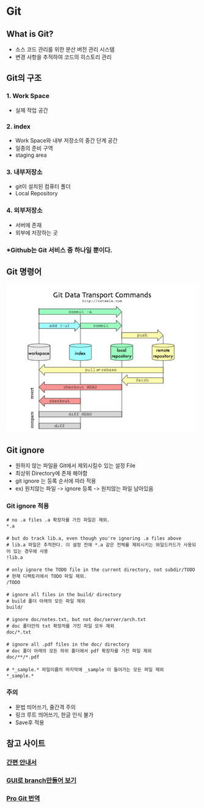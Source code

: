# Git
## What is Git?
- 소스 코드 관리를 위한 분산 버전 관리 시스템
- 변경 사항을 추적하여 코드의 히스토리 관리

## Git의 구조
### 1. Work Space
- 실제 작업 공간

### 2. index
- Work Space와 내부 저장소의 중간 단계 공간
- 일종의 준비 구역
- staging area

### 3. 내부저장소
- git이 설치된 컴퓨터 폴더
- Local Repository

### 4. 외부저장소
- 서버에 존재
- 외부에 저장하는 곳

### *Github는 Git 서비스 중 하나일 뿐이다.

## Git 명령어
![Git 명령어](GitCommand.png)

## Git ignore
- 원하지 않는 파일을 Git에서 제외시킬수 있는 설정 File
- 최상위 Directory에 존재 해야함
- git ignore 는 등록 순서에 따라 적용
 - ex) 원치않는 파일 -> ignore 등록 -> 원치않는 파일 남아있음

### Git ignore 적용
```
# no .a files .a 확장자를 가진 파일은 제외.
*.a
 
# but do track lib.a, even though you're ignoring .a files above
# lib.a 파일은 추적한다. 이 설정 전에 *.a 같은 전체를 제외시키는 와일드카드가 사용되어 있는 경우에 사용
!lib.a
 
# only ignore the TODO file in the current directory, not subdir/TODO
# 현재 디렉토리에서 TODO 파일 제외.
/TODO
 
# ignore all files in the build/ directory
# build 폴더 아래의 모든 파일 제외
build/
 
# ignore doc/notes.txt, but not doc/server/arch.txt
# doc 폴더안의 txt 확장자를 가진 파일 모두 제외
doc/*.txt
 
# ignore all .pdf files in the doc/ directory
# doc 폴더 아래의 모든 하위 폴더에서 pdf 확장자를 가진 파일 제외
doc/**/*.pdf
 
# *_sample.* 파일이름의 마지막에 _sample 이 들어가는 모든 파일 제외
*_sample.*
```
### 주의
- 문법 띄어쓰기, 줄간격 주의
- 링크 루트 띄어쓰기, 한글 인식 불가
- Save후 적용

## 참고 사이트
### [간편 안내서](http://rogerdudler.github.io/git-guide/index.ko.html)  
### [GUI로 branch만들어 보기](http://learnbranch.urigit.com/)  
### [Pro Git 번역](http://git-scm.com/book/ko/v2)
